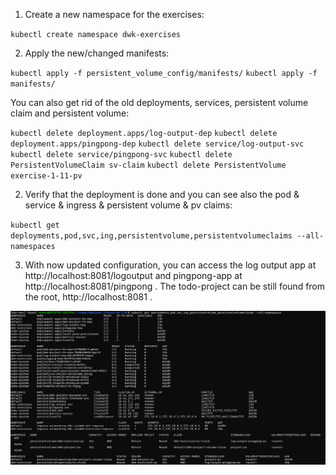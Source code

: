 1. Create a new namespace for the exercises:

`kubectl create namespace dwk-exercises`

2. Apply the new/changed manifests:

`kubectl apply -f persistent_volume_config/manifests/`
`kubectl apply -f manifests/`

You can also get rid of the old deployments, services, persistent volume claim and persistent volume:

`kubectl delete deployment.apps/log-output-dep`
`kubectl delete deployment.apps/pingpong-dep`
`kubectl delete service/log-output-svc`
`kubectl delete service/pingpong-svc`
`kubectl delete PersistentVolumeClaim sv-claim`
`kubectl delete PersistentVolume exercise-1-11-pv`

2. Verify that the deployment is done and you can see also the pod & service & ingress & persistent volume & pv claims:

`kubectl get deployments,pod,svc,ing,persistentvolume,persistentvolumeclaims --all-namespaces`

3. With now updated configuration, you can access the log output app at http://localhost:8081/logoutput and pingpong-app at http://localhost:8081/pingpong . The todo-project can be still found from the root, http://localhost:8081 .

![screenshot](screenshot.png)

